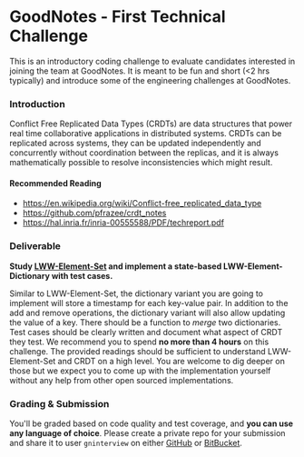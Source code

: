 GoodNotes - First Technical Challenge
===
This is an introductory coding challenge to evaluate candidates interested in joining the team at GoodNotes. It is meant to be fun and short (<2 hrs typically) and introduce some of the engineering challenges at GoodNotes.

### Introduction

Conflict Free Replicated Data Types (CRDTs) are data structures that power real time collaborative applications in distributed systems. CRDTs can be replicated across systems, they can be updated independently and concurrently without coordination between the replicas, and it is always mathematically possible to resolve inconsistencies which might result.

#### Recommended Reading
- https://en.wikipedia.org/wiki/Conflict-free_replicated_data_type
- https://github.com/pfrazee/crdt_notes
- https://hal.inria.fr/inria-00555588/PDF/techreport.pdf

### Deliverable
**Study [LWW-Element-Set](https://en.wikipedia.org/wiki/Conflict-free_replicated_data_type#LWW-Element-Set_(Last-Write-Wins-Element-Set)) and implement a state-based LWW-Element-Dictionary with test cases.** 

Similar to LWW-Element-Set, the dictionary variant you are going to implement will store a timestamp for each key-value pair. In addition to the add and remove operations, the dictionary variant will also allow updating the value of a key. There should be a function to _merge_ two dictionaries. Test cases should be clearly written and document what aspect of CRDT they test. We recommend you to spend **no more than 4 hours** on this challenge. The provided readings should be sufficient to understand LWW-Element-Set and CRDT on a high level. You are welcome to dig deeper on those but we expect you to come up with the implementation yourself without any help from other open sourced implementations. 

### Grading & Submission
You'll be graded based on code quality and test coverage, and **you can use any language of choice**. Please create a private repo for your submission and share it to user `gninterview` on either [GitHub](https://github.com/gninterview) or [BitBucket](https://bitbucket.com/gninterview).

